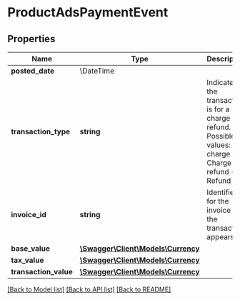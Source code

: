 # ProductAdsPaymentEvent

## Properties
Name | Type | Description | Notes
------------ | ------------- | ------------- | -------------
**posted_date** | \DateTime |  | [optional] 
**transaction_type** | **string** | Indicates if the transaction is for a charge or a refund.  Possible values:  * charge - Charge  * refund - Refund | [optional] 
**invoice_id** | **string** | Identifier for the invoice that the transaction appears in. | [optional] 
**base_value** | [**\Swagger\Client\Models\Currency**](Currency.md) |  | [optional] 
**tax_value** | [**\Swagger\Client\Models\Currency**](Currency.md) |  | [optional] 
**transaction_value** | [**\Swagger\Client\Models\Currency**](Currency.md) |  | [optional] 

[[Back to Model list]](../../README.md#documentation-for-models) [[Back to API list]](../../README.md#documentation-for-api-endpoints) [[Back to README]](../../README.md)

